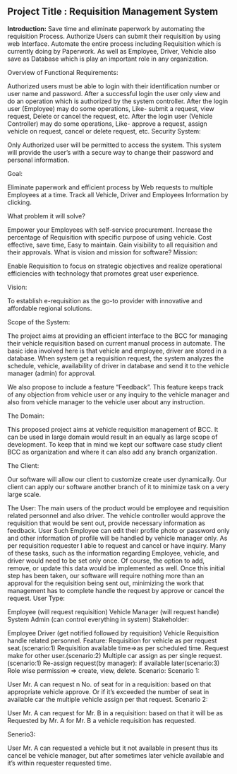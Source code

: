 

## Project Title : Requisition Management System

**Introduction:** Save time and eliminate paperwork by automating the requisition Process. Authorize Users can submit their requisition by using web Interface. Automate the entire process including Requisition which is currently doing by Paperwork. As well as Employee, Driver, Vehicle also save as Database which is play an important role in any organization.

Overview of Functional Requirements:

Authorized users must be able to login with their identification number or user name and password.
After a successful login the user only view and do an operation which is authorized by the system controller.
After the login user (Employee) may do some operations, Like- submit a request, view request, Delete or cancel the request, etc.
After the login user (Vehicle Controller) may do some operations, Like- approve a request, assign vehicle on request, cancel or delete request, etc.
Security System:

Only Authorized user will be permitted to access the system. This system will provide the user’s with a secure way to change their password and personal information.

Goal:

Eliminate paperwork and efficient process by Web requests to multiple Employees at a time. Track all Vehicle, Driver and Employees Information by clicking.

What problem it will solve?

Empower your Employees with self-service procurement.
Increase the percentage of Requisition with specific purpose of using vehicle.
Cost effective, save time, Easy to maintain.
Gain visibility to all requisition and their approvals.
What is vision and mission for software? Mission:

Enable Requisition to focus on strategic objectives and realize operational efficiencies with technology that promotes great user experience.

Vision:

To establish e-requisition as the go-to provider with innovative and affordable regional solutions.

Scope of the System:

The project aims at providing an efficient interface to the BCC for managing their vehicle requisition based on current manual process in automate. The basic idea involved here is that vehicle and employee, driver are stored in a database. When system get a requisition request, the system analyzes the schedule, vehicle, availability of driver in database and send it to the vehicle manager (admin) for approval.

We also propose to include a feature “Feedback”. This feature keeps track of any objection from vehicle user or any inquiry to the vehicle manager and also from vehicle manager to the vehicle user about any instruction.

The Domain:

This proposed project aims at vehicle requisition management of BCC. It can be used in large domain would result in an equally as large scope of development. To keep that in mind we kept our software case study client BCC as organization and where it can also add any branch organization.

The Client:

Our software will allow our client to customize create user dynamically. Our client can apply our software another branch of it to minimize task on a very large scale.

The User: The main users of the product would be employee and requisition related personnel and also driver. The vehicle controller would approve the requisition that would be sent out, provide necessary information as feedback. User Such Employee can edit their profile photo or password only and other information of profile will be handled by vehicle manager only. As per requisition requester I able to request and cancel or have inquiry. Many of these tasks, such as the information regarding Employee, vehicle, and driver would need to be set only once. Of course, the option to add, remove, or update this data would be implemented as well. Once this initial step has been taken, our software will require nothing more than an approval for the requisition being sent out, minimizing the work that management has to complete handle the request by approve or cancel the request. User Type:

Employee (will request requisition)
Vehicle Manager (will request handle)
System Admin (can control everything in system)
Stakeholder:

Employee
Driver (get notified followed by requisition)
Vehicle Requisition handle related personnel. Feature:
Requisition for vehicle as per request seat.(scenario:1)
Requisition available time=>as per scheduled time.
Request make for other user.(scenario:2)
Multiple car assign as per single request.(scenario:1)
Re-assign request(by manager): if available later(scenario:3)
Role wise permission => create, view, delete.
Scenario: Scenario 1:

User Mr. A can request n No. of seat for in a requisition: based on that appropriate vehicle approve. Or if it’s exceeded the number of seat in available car the multiple vehicle assign per that request. Scenario 2:

User Mr. A can request for Mr. B in a requisition: based on that it will be as Requested by Mr. A for Mr. B a vehicle requisition has requested.

Senerio3:

User Mr. A can requested a vehicle but it not available in present thus its cancel be vehicle manager, but after sometimes later vehicle available and it’s within requester requested time.
